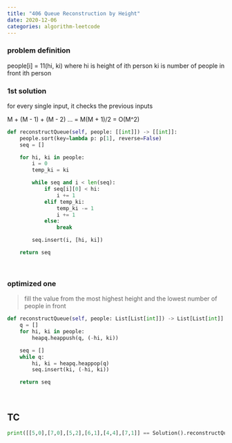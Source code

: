 ```yaml
---
title: "406 Queue Reconstruction by Height"
date: 2020-12-06
categories: algorithm-leetcode
---
```


### problem definition
people[i] = 11(hi, ki)
    where
        hi is height of ith person
        ki is number of people in front ith person


### 1st solution

for every single input, it checks the previous inputs

 M + (M - 1) + (M - 2) ... = M(M + 1)/2
  = O(M^2)


```python
def reconstructQueue(self, people: [[int]]) -> [[int]]:
    people.sort(key=lambda p: p[1], reverse=False)
    seq = []

    for hi, ki in people:
        i = 0
        temp_ki = ki

        while seq and i < len(seq):
            if seq[i][0] < hi:
                i += 1
            elif temp_ki:
                temp_ki -= 1
                i += 1
            else:
                break

        seq.insert(i, [hi, ki])

    return seq
```

&nbsp;

### optimized one

> fill the value from the most highest height and the lowest number of people in front

```python
def reconstructQueue(self, people: List[List[int]]) -> List[List[int]]:
    q = []
    for hi, ki in people:
        heapq.heappush(q, (-hi, ki))

    seq = []
    while q:
        hi, ki = heapq.heappop(q)
        seq.insert(ki, (-hi, ki))

    return seq
```

&nbsp;

## TC
```python
print([[5,0],[7,0],[5,2],[6,1],[4,4],[7,1]] == Solution().reconstructQueue([[7,0], [4,4], [7,1], [5,0], [6,1], [5,2]]))
```
